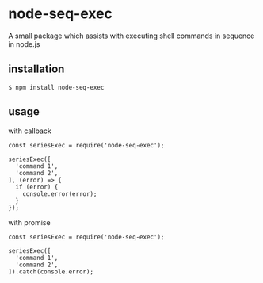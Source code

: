 # node-seq-exec

A small package which assists with executing shell commands in sequence in node.js

## installation

`$ npm install node-seq-exec`

## usage

with callback

```
const seriesExec = require('node-seq-exec');

seriesExec([
  'command 1',
  'command 2',
], (error) => {
  if (error) {
    console.error(error);
  }
});
```

with promise

```
const seriesExec = require('node-seq-exec');

seriesExec([
  'command 1',
  'command 2',
]).catch(console.error);
```

